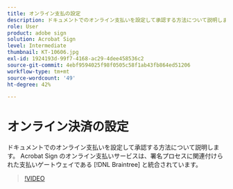 ```yaml
---
title: オンライン支払の設定
description: ドキュメントでのオンライン支払いを設定して承認する方法について説明します
role: User
product: adobe sign
solution: Acrobat Sign
level: Intermediate
thumbnail: KT-10606.jpg
exl-id: 1924193d-99f7-4168-ac29-4dee458536c2
source-git-commit: 4ebf9594025f98f0505c58f1ab43fb864ed51206
workflow-type: tm+mt
source-wordcount: '49'
ht-degree: 42%

---
```


# オンライン決済の設定

ドキュメントでのオンライン支払いを設定して承認する方法について説明します。  Acrobat Sign のオンライン支払いサービスは、署名プロセスに関連付けられた支払いゲートウェイである [!DNL Braintree] と統合されています。

>[!VIDEO](https://video.tv.adobe.com/v/345753?quality=12&learn=on&hidetitle=true)
